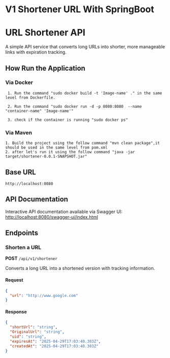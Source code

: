 # V1 Shortener URL With SpringBoot

# URL Shortener API

A simple API service that converts long URLs into shorter, more manageable links with expiration tracking.

## How Run the Application

### Via Docker

     1. Run the command "sudo docker build -t 'Image-name' ." in the same level from Dockerfile.

     2. Run the command "sudo docker run -d -p 8080:8080  --name "container-name" 'Image-name'"

     3. check if the container is running "sudo docker ps"

### Via Maven

    1. Build the project using the follow command "mvn clean package",it should be used in the same level from pom.xml
    2. after let's run it using the follow command "java -jar target/shortener-0.0.1-SNAPSHOT.jar"

## Base URL

`http://localhost:8080`

## API Documentation

Interactive API documentation available via Swagger UI:  
[http://localhost:8080/swagger-ui/index.html](http://localhost:8080/swagger-ui/index.html)

## Endpoints

### Shorten a URL

**POST** `/api/v1/shortener`

Converts a long URL into a shortened version with tracking information.

#### Request

```json
{
  "url": "http://www.google.com"
}
```

#### Response

```json
{
  "shortUrl": "string",
  "OriginalUrl": "string",
  "uid": "string",
  "expiresAt": "2025-04-29T17:03:40.303Z",
  "createdAt": "2025-04-29T17:03:40.303Z"
}
```
